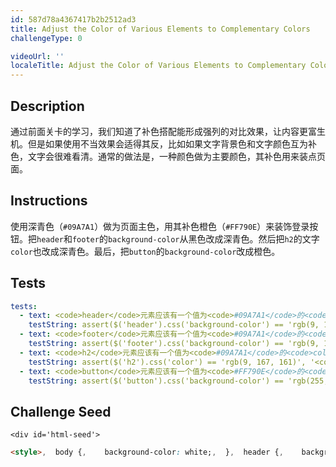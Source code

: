 ```yaml
---
id: 587d78a4367417b2b2512ad3
title: Adjust the Color of Various Elements to Complementary Colors
challengeType: 0

videoUrl: ''
localeTitle: Adjust the Color of Various Elements to Complementary Colors
---
```


## Description
<section id='description'>
通过前面关卡的学习，我们知道了补色搭配能形成强列的对比效果，让内容更富生机。但是如果使用不当效果会适得其反，比如如果文字背景色和文字颜色互为补色，文字会很难看清。通常的做法是，一种颜色做为主要颜色，其补色用来装点页面。
</section>

## Instructions
<section id='instructions'>
使用深青色（<code>#09A7A1</code>）做为页面主色，用其补色橙色（<code>#FF790E</code>）来装饰登录按钮。把<code>header</code>和<code>footer</code>的<code>background-color</code>从黑色改成深青色。然后把<code>h2</code>的文字<code>color</code>也改成深青色。最后，把<code>button</code>的<code>background-color</code>改成橙色。
</section>

## Tests
<section id='tests'>

```yml
tests:
  - text: <code>header</code>元素应该有一个值为<code>#09A7A1</code>的<code>background-color</code>CSS 属性。
    testString: assert($('header').css('background-color') == 'rgb(9, 167, 161)', '<code>header</code>元素应该有一个值为<code>#09A7A1</code>的<code>background-color</code>CSS 属性。');
  - text: <code>footer</code>元素应该有一个值为<code>#09A7A1</code>的<code>background-color</code>CSS 属性。
    testString: assert($('footer').css('background-color') == 'rgb(9, 167, 161)', '<code>footer</code>元素应该有一个值为<code>#09A7A1</code>的<code>background-color</code>CSS 属性。');
  - text: <code>h2</code>元素应该有一个值为<code>#09A7A1</code>的<code>color</code>CSS 属性。
    testString: assert($('h2').css('color') == 'rgb(9, 167, 161)', '<code>h2</code>元素应该有一个值为<code>#09A7A1</code>的<code>color</code>CSS 属性。');
  - text: <code>button</code>元素应该有一个值为<code>#FF790E</code>的<code>background-color</code>CSS 属性。
    testString: assert($('button').css('background-color') == 'rgb(255, 121, 14)', '<code>button</code>元素应该有一个值为<code>#FF790E</code>的<code>background-color</code>CSS 属性。');

```

</section>

## Challenge Seed
<section id='challengeSeed'>

    <div id='html-seed'>
```html
<style>,  body {,    background-color: white;,  },  header {,    background-color: black;,    color: white;,    padding: 0.25em;,  },  h2 {,    color: black;,  }  ,  button {,    background-color: white;,  },  footer {,    background-color: black;,    color: white;,    padding: 0.5em;,  },</style>,<header>,  <h1>FCC 中国</h1>,</header>,<main>,  <article>,    <h2>FCC 成都社区</h2>,    <p>【FCC成都社区】是一个非营利性的公益性技术社区，由一群编程技术爱好者，利用业余时间搭建的一个友好的交流、学习、互助的平台，帮助开发者、技术爱好者提升个人技术能力，同时帮助企业解决人才问题。</p>,    <button><a href="https://freecodecamp-chengdu.github.io/" target="_blank">更多</a></button>,  </article>,  <article>,    <h2>FCC 深圳社区</h2>,    <p>【FCC 深圳社区】全称 freeCodeCamp 深圳社区，面向深圳所有有意学习编程、热爱编程、甚至想要通过编程找到一份好工作的学生和社会群众，传承 freeCodeCamp 中文社区的主旨思想，倡导人人皆可编程。</p>,    <button><a href="https://freecodecamp-shenzhen.github.io/" target="_blank">更多</a></button>,  </article>,</main>,<br>,<footer>&copy;2018 FCC 中国</footer>
```





</div>





</section>

              
